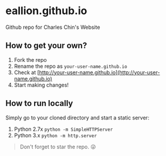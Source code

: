 eallion.github.io
======================

Github repo for Charles Chin's Website

## How to get your own?
1. Fork the repo
2. Rename the repo as `your-user-name.github.io`
3. Check at [http://your-user-name.github.io](http://your-user-name.github.io)
4. Start making changes!

## How to run locally
Simply go to your cloned directory and start a static server:

1. Python 2.7x `python -m SimpleHTTPServer`
2. Python 3.x `python -m http.server`

> Don't forget to star the repo. :stuck_out_tongue_winking_eye:

